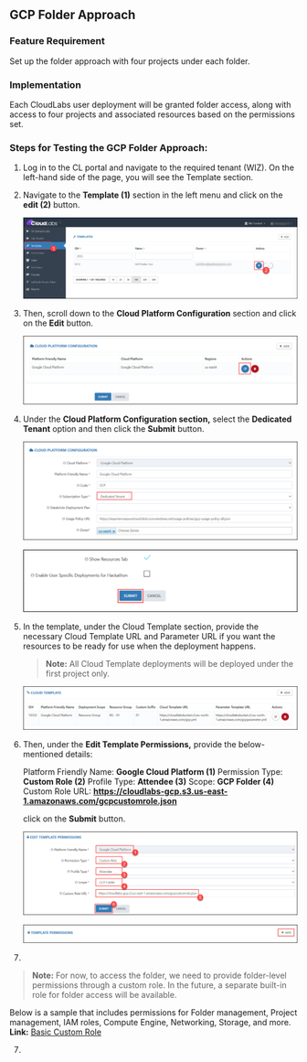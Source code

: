 ## GCP Folder Approach

### Feature Requirement
Set up the folder approach with four projects under each folder.

### Implementation
Each CloudLabs user deployment will be granted folder access, along with access to four projects and associated resources based on the permissions set.

### Steps for Testing the GCP Folder Approach:

1. Log in to the CL portal and navigate to the required tenant (WIZ). On the left-hand side of the page, you will see the Template section.

2. Navigate to the **Template (1)** section in the left menu and click on the **edit (2)** button.

   ![](/img/01.png)

3. Then, scroll down to the **Cloud Platform Configuration** section and click on the **Edit** button.

   ![](/img/02.png)

4. Under the **Cloud Platform Configuration section,** select the **Dedicated Tenant** option and then click the **Submit** button.

   ![](/img/03.png)

   ![](/img/04.png)

5. In the template, under the Cloud Template section, provide the necessary Cloud Template URL and Parameter URL if you want the resources to be ready for use when 
   the deployment happens.

   >**Note:** All Cloud Template deployments will be deployed under the first project only.

   ![](/img/Template.png)

6. Then, under the **Edit Template Permissions,** provide the below-mentioned details: 

   Platform Friendly Name: **Google Cloud Platform (1)**
   Permission Type: **Custom Role (2)**
   Profile Type: **Attendee (3)**
   Scope: **GCP Folder (4)**
   Custom Role URL: **https://cloudlabs-gcp.s3.us-east-1.amazonaws.com/gcpcustomrole.json**
   
   click on the **Submit** button.

   ![](/img/05.png)

   ![](/img/06.png)

6. 

   >**Note:** For now, to access the folder, we need to provide folder-level permissions through a custom role. In the future, a separate built-in role for folder     access will be available. 

   Below is a sample that includes permissions for Folder management, Project management, IAM roles, Compute Engine, Networking, Storage, and more.
   **Link:** [Basic Custom Role](https://cloudlabs-gcp.s3.us-east-1.amazonaws.com/gcpcustomrole.json)

7. 
